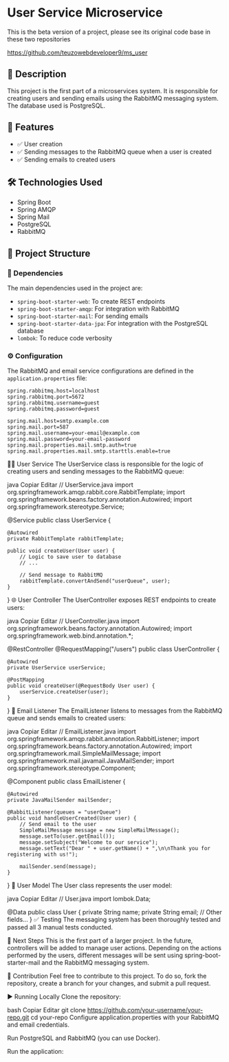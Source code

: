 # User Service Microservice

This is the beta version of a project, please see its original code base in these two repositories

https://github.com/teuzowebdeveloper9/ms_user


## 📄 Description

This project is the first part of a microservices system. It is responsible for creating users and sending emails using the RabbitMQ messaging system. The database used is PostgreSQL.

## 🚀 Features

- ✅ User creation
- ✅ Sending messages to the RabbitMQ queue when a user is created
- ✅ Sending emails to created users

## 🛠️ Technologies Used

- Spring Boot
- Spring AMQP
- Spring Mail
- PostgreSQL
- RabbitMQ

## 📂 Project Structure

### 🧩 Dependencies

The main dependencies used in the project are:

- `spring-boot-starter-web`: To create REST endpoints
- `spring-boot-starter-amqp`: For integration with RabbitMQ
- `spring-boot-starter-mail`: For sending emails
- `spring-boot-starter-data-jpa`: For integration with the PostgreSQL database
- `lombok`: To reduce code verbosity

### ⚙️ Configuration

The RabbitMQ and email service configurations are defined in the `application.properties` file:

```properties
spring.rabbitmq.host=localhost
spring.rabbitmq.port=5672
spring.rabbitmq.username=guest
spring.rabbitmq.password=guest

spring.mail.host=smtp.example.com
spring.mail.port=587
spring.mail.username=your-email@example.com
spring.mail.password=your-email-password
spring.mail.properties.mail.smtp.auth=true
spring.mail.properties.mail.smtp.starttls.enable=true

```
🧑‍💻 User Service
The UserService class is responsible for the logic of creating users and sending messages to the RabbitMQ queue:

java
Copiar
Editar
// UserService.java
import org.springframework.amqp.rabbit.core.RabbitTemplate;
import org.springframework.beans.factory.annotation.Autowired;
import org.springframework.stereotype.Service;

@Service
public class UserService {

    @Autowired
    private RabbitTemplate rabbitTemplate;

    public void createUser(User user) {
        // Logic to save user to database
        // ...

        // Send message to RabbitMQ
        rabbitTemplate.convertAndSend("userQueue", user);
    }
}
🌐 User Controller
The UserController exposes REST endpoints to create users:

java
Copiar
Editar
// UserController.java
import org.springframework.beans.factory.annotation.Autowired;
import org.springframework.web.bind.annotation.*;

@RestController
@RequestMapping("/users")
public class UserController {

    @Autowired
    private UserService userService;

    @PostMapping
    public void createUser(@RequestBody User user) {
        userService.createUser(user);
    }
}
📧 Email Listener
The EmailListener listens to messages from the RabbitMQ queue and sends emails to created users:

java
Copiar
Editar
// EmailListener.java
import org.springframework.amqp.rabbit.annotation.RabbitListener;
import org.springframework.beans.factory.annotation.Autowired;
import org.springframework.mail.SimpleMailMessage;
import org.springframework.mail.javamail.JavaMailSender;
import org.springframework.stereotype.Component;

@Component
public class EmailListener {

    @Autowired
    private JavaMailSender mailSender;

    @RabbitListener(queues = "userQueue")
    public void handleUserCreated(User user) {
        // Send email to the user
        SimpleMailMessage message = new SimpleMailMessage();
        message.setTo(user.getEmail());
        message.setSubject("Welcome to our service");
        message.setText("Dear " + user.getName() + ",\n\nThank you for registering with us!");

        mailSender.send(message);
    }
}
👤 User Model
The User class represents the user model:

java
Copiar
Editar
// User.java
import lombok.Data;

@Data
public class User {
    private String name;
    private String email;
    // Other fields...
}
✅ Testing
The messaging system has been thoroughly tested and passed all 3 manual tests conducted.

🔮 Next Steps
This is the first part of a larger project. In the future, controllers will be added to manage user actions. Depending on the actions performed by the users, different messages will be sent using spring-boot-starter-mail and the RabbitMQ messaging system.

🤝 Contribution
Feel free to contribute to this project. To do so, fork the repository, create a branch for your changes, and submit a pull request.

▶️ Running Locally
Clone the repository:

bash
Copiar
Editar
git clone https://github.com/your-username/your-repo.git
cd your-repo
Configure application.properties with your RabbitMQ and email credentials.

Run PostgreSQL and RabbitMQ (you can use Docker).

Run the application:

